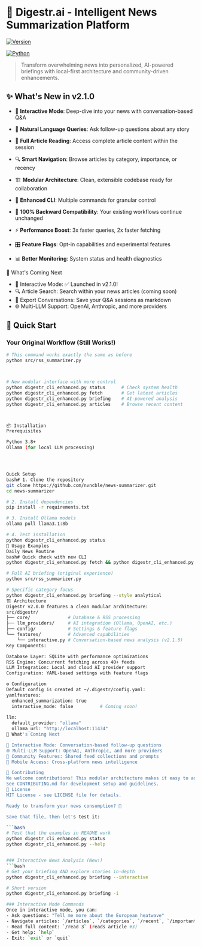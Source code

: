 
# 🤖 Digestr.ai - Intelligent News Summarization Platform
[![Version](https://img.shields.io/badge/version-2.1.0-blue.svg)](https://github.com/nvncble/news-summarizer)

[![Python](https://img.shields.io/badge/python-3.8+-green.svg)](https://python.org)

> Transform overwhelming news into personalized, AI-powered briefings with local-first architecture and community-driven enhancements.

## ✨ What's New in v2.1.0

- 🎯 **Interactive Mode**: Deep-dive into your news with conversation-based Q&A
- 💬 **Natural Language Queries**: Ask follow-up questions about any story
- 📖 **Full Article Reading**: Access complete article content within the session
- 🔍 **Smart Navigation**: Browse articles by category, importance, or recency

- 🏗️ **Modular Architecture**: Clean, extensible codebase ready for collaboration
- 🚀 **Enhanced CLI**: Multiple commands for granular control
- 🔄 **100% Backward Compatibility**: Your existing workflows continue unchanged
- ⚡ **Performance Boost**: 3x faster queries, 2x faster fetching
- 🎛️ **Feature Flags**: Opt-in capabilities and experimental features
- 📊 **Better Monitoring**: System status and health diagnostics




🔮 What's Coming Next

- 🎯 Interactive Mode: ✅ Launched in v2.1.0!
- 🔍 Article Search: Search within your news articles (coming soon)
- 💾 Export Conversations: Save your Q&A sessions as markdown
- 🌐 Multi-LLM Support: OpenAI, Anthropic, and more providers







## 🚀 Quick Start

### Your Original Workflow (Still Works!)
```bash
# This command works exactly the same as before
python src/rss_summarizer.py



# New modular interface with more control
python digestr_cli_enhanced.py status      # Check system health
python digestr_cli_enhanced.py fetch       # Get latest articles  
python digestr_cli_enhanced.py briefing    # AI-powered analysis
python digestr_cli_enhanced.py articles    # Browse recent content



📦 Installation
Prerequisites

Python 3.8+
Ollama (for local LLM processing)




Quick Setup
bash# 1. Clone the repository
git clone https://github.com/nvncble/news-summarizer.git
cd news-summarizer

# 2. Install dependencies
pip install -r requirements.txt

# 3. Install Ollama models
ollama pull llama3.1:8b

# 4. Test installation
python digestr_cli_enhanced.py status
🎯 Usage Examples
Daily News Routine
bash# Quick check with new CLI
python digestr_cli_enhanced.py fetch && python digestr_cli_enhanced.py articles

# Full AI briefing (original experience)  
python src/rss_summarizer.py

# Specific category focus
python digestr_cli_enhanced.py briefing --style analytical
🏗️ Architecture
Digestr v2.0.0 features a clean modular architecture:
src/digestr/
├── core/              # Database & RSS processing
├── llm_providers/     # AI integration (Ollama, OpenAI, etc.)
├── config/            # Settings & feature flags
└── features/          # Advanced capabilities
    └── interactive.py # Conversation-based news analysis (v2.1.0)
Key Components:

Database Layer: SQLite with performance optimizations
RSS Engine: Concurrent fetching across 40+ feeds
LLM Integration: Local and cloud AI provider support
Configuration: YAML-based settings with feature flags

⚙️ Configuration
Default config is created at ~/.digestr/config.yaml:
yamlfeatures:
  enhanced_summarization: true
  interactive_mode: false          # Coming soon!
  
llm:
  default_provider: "ollama"
  ollama_url: "http://localhost:11434"
🔮 What's Coming Next

🎯 Interactive Mode: Conversation-based follow-up questions
🌐 Multi-LLM Support: OpenAI, Anthropic, and more providers
🤝 Community Features: Shared feed collections and prompts
📱 Mobile Access: Cross-platform news intelligence

🤝 Contributing
We welcome contributions! This modular architecture makes it easy to add new features, LLM providers, and integrations.
See CONTRIBUTING.md for development setup and guidelines.
📄 License
MIT License - see LICENSE file for details.

Ready to transform your news consumption? 🚀

Save that file, then let's test it:

```bash
# Test that the examples in README work
python digestr_cli_enhanced.py status
python digestr_cli_enhanced.py --help


### Interactive News Analysis (New!)
```bash
# Get your briefing AND explore stories in-depth
python digestr_cli_enhanced.py briefing --interactive

# Short version
python digestr_cli_enhanced.py briefing -i

### Interactive Mode Commands
Once in interactive mode, you can:
- Ask questions: "Tell me more about the European heatwave"
- Navigate articles: `/articles`, `/categories`, `/recent`, `/important`
- Read full content: `/read 3` (reads article #3)
- Get help: `help`
- Exit: `exit` or `quit`